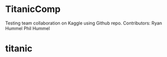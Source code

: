 # TitanicComp

Testing team collaboration on Kaggle using Github repo.
Contributors:  Ryan Hummel
               Phil Hummel
# titanic
